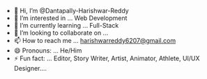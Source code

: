 - 👋 Hi, I’m @Dantapally-Harishwar-Reddy
- 👀 I’m interested in ... Web Development
- 🌱 I’m currently learning ... Full-Stack
- 💞️ I’m looking to collaborate on ...
- 📫 How to reach me ... harishwarreddy6207@gmail.com
- 😄 Pronouns: ... He/Him
- ⚡ Fun fact: ... Editor, Story Writer, Artist, Animator, Athlete, UI/UX Designer....

<!---
Dantapally-Harishwar-Reddy/Dantapally-Harishwar-Reddy is a ✨ special ✨ repository because its `README.md` (this file) appears on your GitHub profile.
You can click the Preview link to take a look at your changes.
--->
